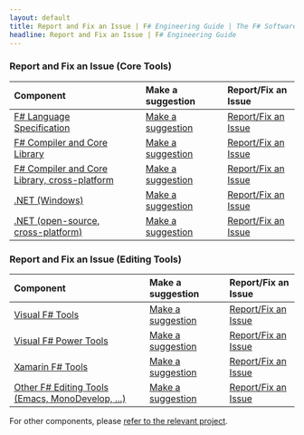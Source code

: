 ```yaml
---
layout: default
title: Report and Fix an Issue | F# Engineering Guide | The F# Software Foundation
headline: Report and Fix an Issue | F# Engineering Guide
---
```


### Report and Fix an Issue (Core Tools)

| Component         |   | Make a suggestion   |   | Report/Fix an Issue |
|:------------------|:--|:--------------------|:--|:------------------|
| [F# Language Specification](http://fsharp.org/specs/language-spec/)              |  | [Make a suggestion](https://fslang.uservoice.com/forums/245727-f-language)     |  |  [Report/Fix an Issue](http://fsharp.org/specs/language-spec/)      | 
| [F# Compiler and Core Library](http://visualfsharp.codeplex.com)                 |  | [Make a suggestion](https://fslang.uservoice.com/forums/245727-f-language)     | |  [Report/Fix an Issue](http://visualfsharp.codeplex.com) | 
| [F# Compiler and Core Library, cross-platform](http://github.com/fsharp/fsharp)  |  | [Make a suggestion](https://fslang.uservoice.com/forums/245727-f-language)     | |  [Report/Fix an Issue](http://github.com/fsharp/fsharp) | 
| [.NET (Windows)](http://www.microsoft.com/net)                                   |  | [Make a suggestion](http://visualstudio.uservoice.com/forums/121579-visual-studio/category/31481-net)     |  |  [Report/Fix an Issue](http://connect.microsoft.com/visualstudio) | 
| [.NET (open-source, cross-platform)](http://www.mono-project.com/)               |  | [Make a suggestion](http://www.mono-project.com/community/)     |  | [Report/Fix an Issue](http://www.mono-project.com/community/) |

### Report and Fix an Issue (Editing Tools)

| Component           | | Make a suggestion   |   | Report/Fix an Issue |
|:--------------------|:--|:------------------|:--|:------------------|
| [Visual F# Tools](http://visualfsharp.codeplex.com)                                                     | &nbsp; |  [Make a suggestion](http://visualstudio.uservoice.com/forums/121579-visual-studio/category/30935-languages-f-tools)     |  | [Report/Fix an Issue](http://visualfsharp.codeplex.com) |
| [Visual F# Power Tools](http://fsprojects.github.io/VisualFSharpPowerTools/)                            | &nbsp; | [Make a suggestion](http://vfpt.uservoice.com/)     | |    [Report/Fix an Issue](https://github.com/fsprojects/VisualFSharpPowerTools/) |
| [Xamarin F# Tools](http://developer.xamarin.com/guides/cross-platform/fsharp/fsharp_support_overview/)  | &nbsp; |  [Make a suggestion](http://fsharpbinding.uservoice.com/)     | |   [Report/Fix an Issue](http://fsharp.github.io/fsharpbinding/) |
| [Other F# Editing Tools (Emacs, MonoDevelop, ...)](http://fsharp.github.io/fsharpbinding/)              | &nbsp; | [Make a suggestion](http://fsharpbinding.uservoice.com/)     | |  [Report/Fix an Issue](http://fsharp.github.io/fsharpbinding/) |

For other components, please [refer to the relevant project](http://fsharp.org/community/projects).

